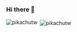 ### Hi there 👋

<p><img align="left" src="https://github-readme-stats.vercel.app/api/top-langs?username=pikachutw&show_icons=true&locale=en&layout=compact" alt="pikachutw" /></p>

<p>&nbsp;<img align="center" src="https://github-readme-stats.vercel.app/api?username=pikachutw&show_icons=true&locale=en" alt="pikachutw" /></p>

